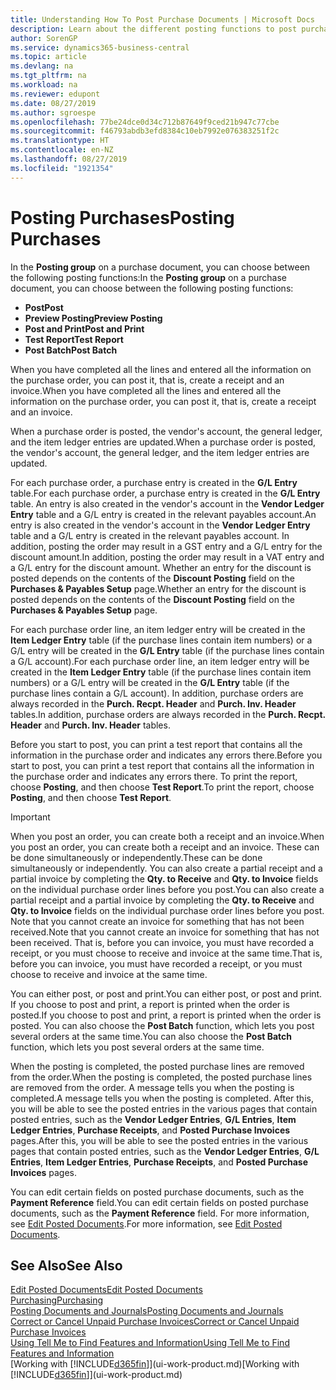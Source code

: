```yaml
---
title: Understanding How To Post Purchase Documents | Microsoft Docs
description: Learn about the different posting functions to post purchase documents, and how you can update posted documents.
author: SorenGP
ms.service: dynamics365-business-central
ms.topic: article
ms.devlang: na
ms.tgt_pltfrm: na
ms.workload: na
ms.reviewer: edupont
ms.date: 08/27/2019
ms.author: sgroespe
ms.openlocfilehash: 77be24dce0d34c712b87649f9ced21b947c77cbe
ms.sourcegitcommit: f46793abdb3efd8384c10eb7992e076383251f2c
ms.translationtype: HT
ms.contentlocale: en-NZ
ms.lasthandoff: 08/27/2019
ms.locfileid: "1921354"
---
```

# <a name="posting-purchases"></a><span data-ttu-id="5338b-103">Posting Purchases</span><span class="sxs-lookup"><span data-stu-id="5338b-103">Posting Purchases</span></span>
<span data-ttu-id="5338b-104">In the **Posting group** on a purchase document, you can choose between the following posting functions:</span><span class="sxs-lookup"><span data-stu-id="5338b-104">In the **Posting group** on a purchase document, you can choose between the following posting functions:</span></span>

* <span data-ttu-id="5338b-105">**Post**</span><span class="sxs-lookup"><span data-stu-id="5338b-105">**Post**</span></span>
* <span data-ttu-id="5338b-106">**Preview Posting**</span><span class="sxs-lookup"><span data-stu-id="5338b-106">**Preview Posting**</span></span>
* <span data-ttu-id="5338b-107">**Post and Print**</span><span class="sxs-lookup"><span data-stu-id="5338b-107">**Post and Print**</span></span>
* <span data-ttu-id="5338b-108">**Test Report**</span><span class="sxs-lookup"><span data-stu-id="5338b-108">**Test Report**</span></span>
* <span data-ttu-id="5338b-109">**Post Batch**</span><span class="sxs-lookup"><span data-stu-id="5338b-109">**Post Batch**</span></span>

<span data-ttu-id="5338b-110">When you have completed all the lines and entered all the information on the purchase order, you can post it, that is, create a receipt and an invoice.</span><span class="sxs-lookup"><span data-stu-id="5338b-110">When you have completed all the lines and entered all the information on the purchase order, you can post it, that is, create a receipt and an invoice.</span></span>

<span data-ttu-id="5338b-111">When a purchase order is posted, the vendor's account, the general ledger, and the item ledger entries are updated.</span><span class="sxs-lookup"><span data-stu-id="5338b-111">When a purchase order is posted, the vendor's account, the general ledger, and the item ledger entries are updated.</span></span>

<span data-ttu-id="5338b-112">For each purchase order, a purchase entry is created in the **G/L Entry** table.</span><span class="sxs-lookup"><span data-stu-id="5338b-112">For each purchase order, a purchase entry is created in the **G/L Entry** table.</span></span> <span data-ttu-id="5338b-113">An entry is also created in the vendor's account in the **Vendor Ledger Entry** table and a G/L entry is created in the relevant payables account.</span><span class="sxs-lookup"><span data-stu-id="5338b-113">An entry is also created in the vendor's account in the **Vendor Ledger Entry** table and a G/L entry is created in the relevant payables account.</span></span> <span data-ttu-id="5338b-114">In addition, posting the order may result in a GST entry and a G/L entry for the discount amount.</span><span class="sxs-lookup"><span data-stu-id="5338b-114">In addition, posting the order may result in a VAT entry and a G/L entry for the discount amount.</span></span> <span data-ttu-id="5338b-115">Whether an entry for the discount is posted depends on the contents of the **Discount Posting** field on the **Purchases & Payables Setup** page.</span><span class="sxs-lookup"><span data-stu-id="5338b-115">Whether an entry for the discount is posted depends on the contents of the **Discount Posting** field on the **Purchases & Payables Setup** page.</span></span>

<span data-ttu-id="5338b-116">For each purchase order line, an item ledger entry will be created in the **Item Ledger Entry** table (if the purchase lines contain item numbers) or a G/L entry will be created in the **G/L Entry** table (if the purchase lines contain a G/L account).</span><span class="sxs-lookup"><span data-stu-id="5338b-116">For each purchase order line, an item ledger entry will be created in the **Item Ledger Entry** table (if the purchase lines contain item numbers) or a G/L entry will be created in the **G/L Entry** table (if the purchase lines contain a G/L account).</span></span> <span data-ttu-id="5338b-117">In addition, purchase orders are always recorded in the **Purch. Recpt. Header** and **Purch. Inv. Header** tables.</span><span class="sxs-lookup"><span data-stu-id="5338b-117">In addition, purchase orders are always recorded in the **Purch. Recpt. Header** and **Purch. Inv. Header** tables.</span></span>

<span data-ttu-id="5338b-118">Before you start to post, you can print a test report that contains all the information in the purchase order and indicates any errors there.</span><span class="sxs-lookup"><span data-stu-id="5338b-118">Before you start to post, you can print a test report that contains all the information in the purchase order and indicates any errors there.</span></span> <span data-ttu-id="5338b-119">To print the report, choose **Posting**, and then choose **Test Report**.</span><span class="sxs-lookup"><span data-stu-id="5338b-119">To print the report, choose **Posting**, and then choose **Test Report**.</span></span>

> [!IMPORTANT]  
>   <span data-ttu-id="5338b-120">When you post an order, you can create both a receipt and an invoice.</span><span class="sxs-lookup"><span data-stu-id="5338b-120">When you post an order, you can create both a receipt and an invoice.</span></span> <span data-ttu-id="5338b-121">These can be done simultaneously or independently.</span><span class="sxs-lookup"><span data-stu-id="5338b-121">These can be done simultaneously or independently.</span></span> <span data-ttu-id="5338b-122">You can also create a partial receipt and a partial invoice by completing the **Qty. to Receive** and **Qty. to Invoice** fields on the individual purchase order lines before you post.</span><span class="sxs-lookup"><span data-stu-id="5338b-122">You can also create a partial receipt and a partial invoice by completing the **Qty. to Receive** and **Qty. to Invoice** fields on the individual purchase order lines before you post.</span></span> <span data-ttu-id="5338b-123">Note that you cannot create an invoice for something that has not been received.</span><span class="sxs-lookup"><span data-stu-id="5338b-123">Note that you cannot create an invoice for something that has not been received.</span></span> <span data-ttu-id="5338b-124">That is, before you can invoice, you must have recorded a receipt, or you must choose to receive and invoice at the same time.</span><span class="sxs-lookup"><span data-stu-id="5338b-124">That is, before you can invoice, you must have recorded a receipt, or you must choose to receive and invoice at the same time.</span></span>

<span data-ttu-id="5338b-125">You can either post, or post and print.</span><span class="sxs-lookup"><span data-stu-id="5338b-125">You can either post, or post and print.</span></span> <span data-ttu-id="5338b-126">If you choose to post and print, a report is printed when the order is posted.</span><span class="sxs-lookup"><span data-stu-id="5338b-126">If you choose to post and print, a report is printed when the order is posted.</span></span> <span data-ttu-id="5338b-127">You can also choose the **Post Batch** function, which lets you post several orders at the same time.</span><span class="sxs-lookup"><span data-stu-id="5338b-127">You can also choose the **Post Batch** function, which lets you post several orders at the same time.</span></span>

<span data-ttu-id="5338b-128">When the posting is completed, the posted purchase lines are removed from the order.</span><span class="sxs-lookup"><span data-stu-id="5338b-128">When the posting is completed, the posted purchase lines are removed from the order.</span></span> <span data-ttu-id="5338b-129">A message tells you when the posting is completed.</span><span class="sxs-lookup"><span data-stu-id="5338b-129">A message tells you when the posting is completed.</span></span> <span data-ttu-id="5338b-130">After this, you will be able to see the posted entries in the various pages that contain posted entries, such as the **Vendor Ledger Entries**, **G/L Entries**, **Item Ledger Entries**, **Purchase Receipts**, and **Posted Purchase Invoices** pages.</span><span class="sxs-lookup"><span data-stu-id="5338b-130">After this, you will be able to see the posted entries in the various pages that contain posted entries, such as the **Vendor Ledger Entries**, **G/L Entries**, **Item Ledger Entries**, **Purchase Receipts**, and **Posted Purchase Invoices** pages.</span></span>

<span data-ttu-id="5338b-131">You can edit certain fields on posted purchase documents, such as the **Payment Reference** field.</span><span class="sxs-lookup"><span data-stu-id="5338b-131">You can edit certain fields on posted purchase documents, such as the **Payment Reference** field.</span></span> <span data-ttu-id="5338b-132">For more information, see [Edit Posted Documents](across-edit-posted-document.md).</span><span class="sxs-lookup"><span data-stu-id="5338b-132">For more information, see [Edit Posted Documents](across-edit-posted-document.md).</span></span>

## <a name="see-also"></a><span data-ttu-id="5338b-133">See Also</span><span class="sxs-lookup"><span data-stu-id="5338b-133">See Also</span></span>
[<span data-ttu-id="5338b-134">Edit Posted Documents</span><span class="sxs-lookup"><span data-stu-id="5338b-134">Edit Posted Documents</span></span>](across-edit-posted-document.md)  
[<span data-ttu-id="5338b-135">Purchasing</span><span class="sxs-lookup"><span data-stu-id="5338b-135">Purchasing</span></span>](purchasing-manage-purchasing.md)  
[<span data-ttu-id="5338b-136">Posting Documents and Journals</span><span class="sxs-lookup"><span data-stu-id="5338b-136">Posting Documents and Journals</span></span>](ui-post-documents-journals.md)  
[<span data-ttu-id="5338b-137">Correct or Cancel Unpaid Purchase Invoices</span><span class="sxs-lookup"><span data-stu-id="5338b-137">Correct or Cancel Unpaid Purchase Invoices</span></span>](purchasing-how-correct-cancel-unpaid-purchase-invoices.md)  
[<span data-ttu-id="5338b-138">Using Tell Me to Find Features and Information</span><span class="sxs-lookup"><span data-stu-id="5338b-138">Using Tell Me to Find Features and Information</span></span>](ui-search.md)  
<span data-ttu-id="5338b-139">[Working with [!INCLUDE[d365fin](includes/d365fin_md.md)]](ui-work-product.md)</span><span class="sxs-lookup"><span data-stu-id="5338b-139">[Working with [!INCLUDE[d365fin](includes/d365fin_md.md)]](ui-work-product.md)</span></span>
